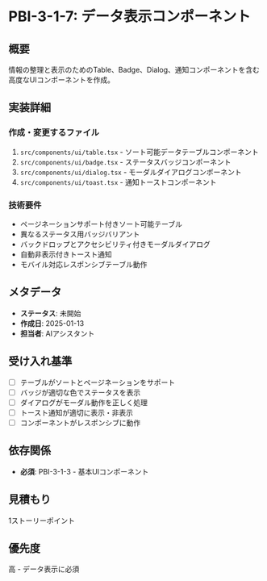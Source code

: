 # PBI-3-1-7: データ表示コンポーネント

## 概要

情報の整理と表示のためのTable、Badge、Dialog、通知コンポーネントを含む高度なUIコンポーネントを作成。

## 実装詳細

### 作成・変更するファイル

1. `src/components/ui/table.tsx` - ソート可能データテーブルコンポーネント
2. `src/components/ui/badge.tsx` - ステータスバッジコンポーネント
3. `src/components/ui/dialog.tsx` - モーダルダイアログコンポーネント
4. `src/components/ui/toast.tsx` - 通知トーストコンポーネント

### 技術要件

- ページネーションサポート付きソート可能テーブル
- 異なるステータス用バッジバリアント
- バックドロップとアクセシビリティ付きモーダルダイアログ
- 自動非表示付きトースト通知
- モバイル対応レスポンシブテーブル動作

## メタデータ

- **ステータス**: 未開始
- **作成日**: 2025-01-13
- **担当者**: AIアシスタント

## 受け入れ基準

- [ ] テーブルがソートとページネーションをサポート
- [ ] バッジが適切な色でステータスを表示
- [ ] ダイアログがモーダル動作を正しく処理
- [ ] トースト通知が適切に表示・非表示
- [ ] コンポーネントがレスポンシブに動作

## 依存関係

- **必須**: PBI-3-1-3 - 基本UIコンポーネント

## 見積もり

1ストーリーポイント

## 優先度

高 - データ表示に必須
